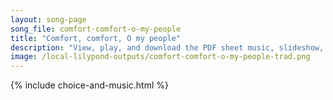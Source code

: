 ```yaml
---
layout: song-page
song_file: comfort-comfort-o-my-people
title: "Comfort, comfort, O my people"
description: "View, play, and download the PDF sheet music, slideshow, and audio. Lyrics: Comfort, comfort, O my people, speak of peace, now says our God. Comfort those who sit in darkness, mourning 'neath their sorrows' load.  Speak unto J... english christian 4part"
image: /local-lilypond-outputs/comfort-comfort-o-my-people-trad.png
---
```


{% include choice-and-music.html %}